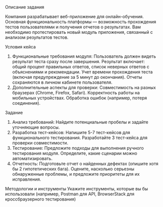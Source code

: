 Описание задания

Компания разрабатывает веб-приложение для онлайн-обучения. Основная
функциональность платформы — возможность прохождения тестов
пользователями и получения отчетов о результатах. Вам необходимо
протестировать новый модуль приложения, связанный с анализом
результатов тестов.

Условия кейса
1. Функциональные требования модуля:
Пользователь должен видеть результат теста сразу после завершения.
Результат включает: общий процент правильных ответов, список
неверных ответов с объяснениями и рекомендации.
Учет времени прохождения теста (включая предупреждение за 5
минут до окончания).
Отчеты сохраняются в личном кабинете пользователя.
2. Дополнительные аспекты для проверки:
Совместимость на разных браузерах (Chrome, Firefox, Safari).
Корректность работы на мобильных устройствах.
Обработка ошибок (например, потеря соединения).

Задание
1. Анализ требований:
Найдите потенциальные пробелы и задайте уточняющие вопросы.
2. Разработка тест-кейсов:
Напишите 5-7 тест-кейсов для функционального тестирования.
Разработайте 3 тест-кейса для проверки совместимости.
3. Тестирование:
Предложите подходы для выполнения ручного тестирования модуля.
Определите, какие сценарии можно автоматизировать.
4. Отчетность:
Подготовьте отчет о найденных дефектах (опишите хотя бы 2
гипотетических бага).
Оцените, насколько серьезны обнаруженные проблемы, и предложите
приоритеты для их исправления.

Методологии и инструменты
Укажите инструменты, которые вы бы использовали (например, Postman для
API, BrowserStack для кроссбраузерного тестирования)
